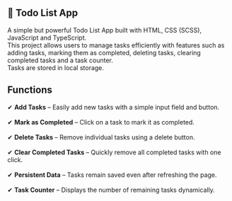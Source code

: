 ## 📝 Todo List App
A simple but powerful Todo List App built with HTML, CSS (SCSS), JavaScript and TypeScript. <br>
This project allows users to manage tasks efficiently with features such as adding tasks, marking them as completed, deleting tasks, clearing completed tasks and a task counter. <br>
Tasks are stored in local storage.

## Functions
✔ <strong>Add Tasks</strong> – Easily add new tasks with a simple input field and button. <br>  
✔ <strong>Mark as Completed</strong> – Click on a task to mark it as completed. <br>  
✔ <strong>Delete Tasks</strong> – Remove individual tasks using a delete button. <br>  
✔ <strong>Clear Completed Tasks</strong> – Quickly remove all completed tasks with one click. <br>  
✔ <strong>Persistent Data</strong> – Tasks remain saved even after refreshing the page. <br>  
✔ <strong>Task Counter</strong> – Displays the number of remaining tasks dynamically. <br>  

